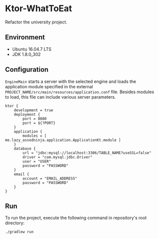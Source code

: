 # Ktor-WhatToEat
Refactor the university project.

## Environment
* Ubuntu 16.04.7 LTS
* JDK 1.8.0_302

## Configuration
`EngineMain` starts a server with the selected engine and loads the application module specified in the external `PROJECT_NAME/src/main/resources/application.conf` file. 
Besides modules to load, this file can include various server parameters. 
```
ktor {
    development = true
    deployment {
        port = 8080
        port = ${?PORT}
    }
    application {
        modules = [ me.lazy_assedninja.application.ApplicationKt.module ]
    }
    database {
        url = "jdbc:mysql://localhost:3306/TABLE_NAME?useSSL=false"
        driver = "com.mysql.jdbc.Driver"
        user = "USER"
        password = "PASSWORD"
    }
    email {
        account = "EMAIL_ADDRESS"
        password = "PASSWORD"
    }
}
```

## Run
To run the project, execute the following command in repository's root directory:
```shell
./gradlew run
```